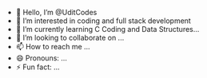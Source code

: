 - 👋 Hello, I’m @UditCodes
- 👀 I’m interested in coding and full stack development
- 🌱 I’m currently learning C Coding and Data Structures...
- 💞️ I’m looking to collaborate on ...
- 📫 How to reach me ...
- 😄 Pronouns: ...
- ⚡ Fun fact: ...

<!---
UditCodes/UditCodes is a ✨ special ✨ repository because its `README.md` (this file) appears on your GitHub profile.
You can click the Preview link to take a look at your changes.
--->
